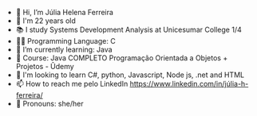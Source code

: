 - 👋 Hi, I’m Júlia Helena Ferreira
- 🌟 I'm 22 years old
- 📚 I study Systems Development Analysis at Unicesumar College 1/4
- 👩‍💻 Programming Language: C
- 🌱 I’m currently learning: Java
- 📕 Course: Java COMPLETO Programação Orientada a Objetos + Projetos - Ûdemy
- 👀 I'm looking to learn C#, python, Javascript, Node js, .net and HTML
- 📫 How to reach me pelo LinkedIn https://www.linkedin.com/in/júlia-h-ferreira/
- 👩 Pronouns: she/her
